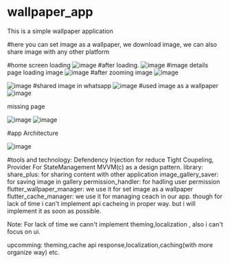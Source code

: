 # wallpaper_app
 This is a simple wallpaper application 

 #here you can set image as a wallpaper, we download image, we can also share image with any other platform
 
 #home screen loading
![image](https://user-images.githubusercontent.com/46804139/152597288-cedb3053-26ff-41e5-828e-dbc5d926de94.png)
#after loading.
![image](https://user-images.githubusercontent.com/46804139/152597397-f17d2970-cff2-4d8c-892f-c6c5403ecfd6.png)
#image details page loading image
![image](https://user-images.githubusercontent.com/46804139/152597453-96da1fcc-01c3-42d2-86ff-7ed214867b71.png)
#after zooming image
![image](https://user-images.githubusercontent.com/46804139/152597527-ad275e8e-52d2-442f-913a-9be2cdc23b4f.png)

![image](https://user-images.githubusercontent.com/46804139/152597632-c26d0b22-3771-4f5f-bd50-9afe8d5cdc28.png)
#shared image in whatsapp
![image](https://user-images.githubusercontent.com/46804139/152597679-becd6026-4ec1-459d-8485-ca77efea7742.png)
#used image as a wallpaper
![image](https://user-images.githubusercontent.com/46804139/152597717-3a08ce1a-9c26-43d0-8313-212313dff202.png)

missing page

![image](https://user-images.githubusercontent.com/46804139/152597983-799acebd-05e3-48e0-8af9-4a2f0782257b.png)
![image](https://user-images.githubusercontent.com/46804139/152598006-c61983a5-62c9-41ce-8f3d-7dddfe66ad13.png)


#app Architecture 


![image](https://user-images.githubusercontent.com/46804139/152598213-b0ba4e7d-409e-49c0-a868-b938cb0abf59.png)





#tools and technology: 
Defendency Injection for reduce Tight Coupeling,
Provider For StateManagement
MVVM(c) as a design pattern.
library:
share_plus: for sharing content with other application
image_gallery_saver: for saving image in gallery
permission_handler: for hadling user permission
flutter_wallpaper_manager: we use it for set image as a wallpaper
flutter_cache_manager: we use it for managing ceach in our app. though for lack of time i can't implement api cacheing in proper way. but i will implement it as soon as possible.

Note: For lack of time we cann't implement theming,localization , also i can't focus on ui. 

upcomming: theming,cache api response,localization,caching(with more organize way) etc.
